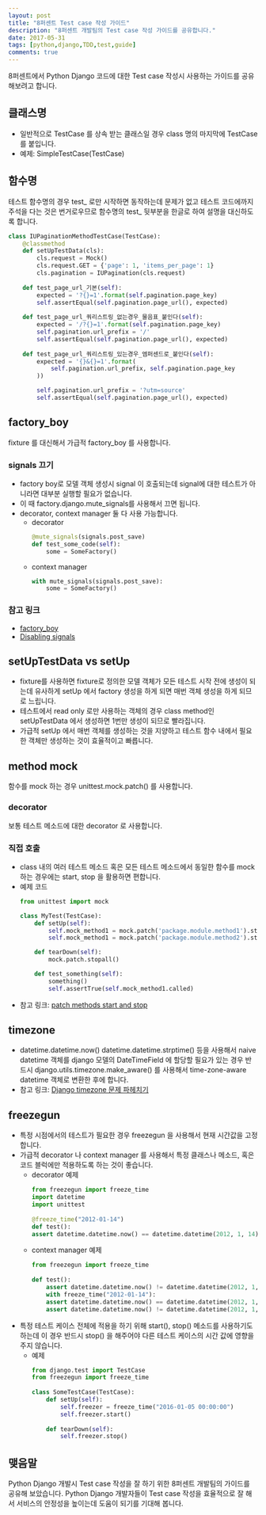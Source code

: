 ```yaml
---
layout: post
title: "8퍼센트 Test case 작성 가이드"
description: "8퍼센트 개발팀의 Test case 작성 가이드를 공유합니다."
date: 2017-05-31
tags: [python,django,TDD,test,guide]
comments: true
---
```


8퍼센트에서 Python Django 코드에 대한  Test case 작성시 사용하는 가이드를 공유해보려고 합니다.

## 클래스명

- 일반적으로 TestCase 를 상속 받는 클래스일 경우 class 명의 마지막에 TestCase 를 붙입니다.
- 예제: SimpleTestCase(TestCase)

## 함수명

테스트 함수명의 경우 test_ 로만 시작하면 동작하는데 문제가 없고 테스트 코드에까지 주석을 다는 것은 번거로우므로 함수명의 test_ 뒷부분을 한글로 하여 설명을 대신하도록 합니다.

```python
class IUPaginationMethodTestCase(TestCase):
    @classmethod
    def setUpTestData(cls):
        cls.request = Mock()
        cls.request.GET = {'page': 1, 'items_per_page': 1}
        cls.pagination = IUPagination(cls.request)
 
    def test_page_url_기본(self):
        expected = '?{}=1'.format(self.pagination.page_key)
        self.assertEqual(self.pagination.page_url(), expected)
 
    def test_page_url_쿼리스트링_없는경우_물음표_붙인다(self):
        expected = '/?{}=1'.format(self.pagination.page_key)
        self.pagination.url_prefix = '/'
        self.assertEqual(self.pagination.page_url(), expected)
 
    def test_page_url_쿼리스트링_있는경우_엠퍼센드로_붙인다(self):
        expected = '{}&{}=1'.format(
            self.pagination.url_prefix, self.pagination.page_key
        ))

        self.pagination.url_prefix = '?utm=source'
        self.assertEqual(self.pagination.page_url(), expected)
```

## factory_boy

fixture 를 대신해서 가급적 factory_boy 를 사용합니다.

### signals 끄기

- factory boy로 모델 객체 생성시 signal 이 호출되는데 signal에 대한 테스트가 아니라면 대부분 실행할 필요가 없습니다.
- 이 때 factory.django.mute_signals를 사용해서 끄면 됩니다.
- decorator, context manager 둘 다 사용 가능합니다.
  - decorator
    ```python
    @mute_signals(signals.post_save)
    def test_some_code(self):
        some = SomeFactory()
    ```
  - context manager
    ```python
    with mute_signals(signals.post_save):
        some = SomeFactory()
    ```

### 참고 링크

- [factory_boy](https://factoryboy.readthedocs.io/en/latest/)
- [Disabling signals](http://factoryboy.readthedocs.io/en/latest/orms.html#disabling-signals)

## setUpTestData vs setUp

- fixture를 사용하면 fixture로 정의한 모델 객체가 모든 테스트 시작 전에 생성이 되는데 유사하게 setUp 에서 factory 생성을 하게 되면 매번 객체 생성을 하게 되므로 느립니다.
- 테스트에서 read only 로만 사용하는 객체의 경우 class method인 setUpTestData 에서 생성하면 1번만 생성이 되므로 빨라집니다.
- 가급적 setUp 에서 매번 객체를 생성하는 것을 지양하고 테스트 함수 내에서 필요한 객체만 생성하는 것이 효율적이고 빠릅니다.

## method mock

함수를 mock 하는 경우 unittest.mock.patch() 를 사용합니다.

### decorator

보통 테스트 메소드에 대한 decorator 로 사용합니다.

### 직접 호출

- class 내의 여러 테스트 메소드 혹은 모든 테스트 메소드에서 동일한 함수를 mock 하는 경우에는 start, stop 을 활용하면 편합니다.
- 예제 코드
  ```python
  from unittest import mock

  class MyTest(TestCase):
      def setUp(self):
          self.mock_method1 = mock.patch('package.module.method1').start()
          self.mock_method1 = mock.patch('package.module.method2').start()
  
      def tearDown(self):
          mock.patch.stopall()

      def test_something(self):
          something()
          self.assertTrue(self.mock_method1.called)
    ```
- 참고 링크: [patch methods start and stop](https://docs.python.org/3/library/unittest.mock.html#patch-methods-start-and-stop)

## timezone

- datetime.datetime.now() datetime.datetime.strptime() 등을 사용해서 naive datetime 객체를 django 모델의 DateTimeField 에 할당할 필요가 있는 경우 반드시 django.utils.timezone.make_aware() 를 사용해서 time-zone-aware datetime 객체로 변환한 후에 합니다.
- 참고 링크: [Django timezone 문제 파헤치기](http://localhost:4000/2017-05-31/django-timezone-problem/)

## freezegun

- 특정 시점에서의 테스트가 필요한 경우 freezegun 을 사용해서 현재 시간값을 고정합니다.
- 가급적 decorator 나 context manager 를 사용해서 특정 클래스나 메소드, 혹은 코드 블럭에만 적용하도록 하는 것이 좋습니다.
  - decorator 예제
    ```python
    from freezegun import freeze_time
    import datetime
    import unittest
     
    @freeze_time("2012-01-14")
    def test():
	assert datetime.datetime.now() == datetime.datetime(2012, 1, 14)
    ```
  - context manager 예제
    ```python
    from freezegun import freeze_time
     
    def test():
        assert datetime.datetime.now() != datetime.datetime(2012, 1, 14)
        with freeze_time("2012-01-14"):
	    assert datetime.datetime.now() == datetime.datetime(2012, 1, 14)
        assert datetime.datetime.now() != datetime.datetime(2012, 1, 14)
    ```
- 특정 테스트 케이스 전체에 적용을 하기 위해 start(), stop() 메소드를 사용하기도 하는데 이 경우 반드시 stop() 을 해주어야 다른 테스트 케이스의 시간 값에 영향을 주지 않습니다.
  - 예제
    ```python
    from django.test import TestCase
    from freezegun import freeze_time
     
    class SomeTestCase(TestCase):
        def setUp(self):
            self.freezer = freeze_time("2016-01-05 00:00:00")
            self.freezer.start()
     
        def tearDown(self):
            self.freezer.stop()
    ```

## 맺음말

Python Django 개발시 Test case 작성을 잘 하기 위한 8퍼센트 개발팀의 가이드를 공유해 보았습니다.
Python Django 개발자들이 Test case 작성을 효율적으로 잘 해서 서비스의 안정성을 높이는데 도움이 되기를 기대해 봅니다.

